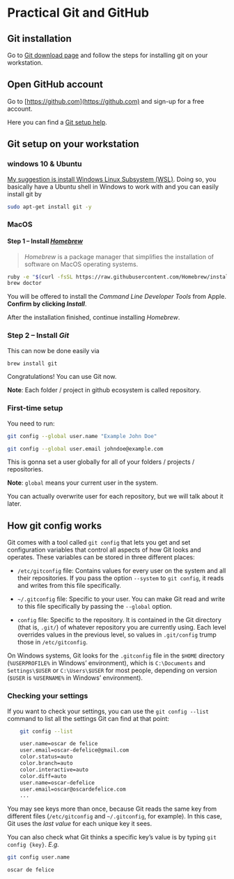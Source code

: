 # Practical Git and GitHub

## Git installation

Go to [Git download page](https://git-scm.com/downloads) and follow the steps for installing git on your workstation.

## Open GitHub account

Go to [https://github.com](https://github.com) and sign-up for a free account.

Here you can find a [Git setup help](https://help.github.com/en/articles/signing-up-for-a-new-github-account).

## Git setup on your workstation

### windows 10 & Ubuntu

[My suggestion is install Windows Linux Subsystem (WSL)](https://docs.microsoft.com/en-us/windows/wsl/install-win10).
Doing so, you basically have a Ubuntu shell in Windows to work with and you can easily install git by

```bash
sudo apt-get install git -y
```

### MacOS

#### Step 1 – Install [*Homebrew*](http://brew.sh/)

> *Homebrew* is a package manager that simplifies the installation of software on MacOS operating systems.

```bash
ruby -e "$(curl -fsSL https://raw.githubusercontent.com/Homebrew/install/master/install)"
brew doctor
```

You will be offered to install the *Command Line Developer Tools* from Apple.
__Confirm by clicking *Install*__.

After the installation finished, continue installing *Homebrew*.

### Step 2 – Install *Git*

This can now be done easily via

```bash
brew install git
```

Congratulations!
You can use Git now.

__Note__: Each folder / project in github ecosystem is called repository.

### First-time setup

You need to run:

```bash
git config --global user.name "Example John Doe"
```

```bash
git config --global user.email johndoe@example.com
```

This is gonna set a user globally for all of your folders / projects / repositories.

__Note__: `global` means your current user in the system.

You can actually overwrite user for each repository, but we will talk about it later.

## How git config works

Git comes with a tool called `git config` that lets you get and set configuration variables that control all aspects of how Git looks and operates.
These variables can be stored in three different places:

* `/etc/gitconfig` file: Contains values for every user on the system and all their repositories.
If you pass the option `--system` to `git config`, it reads and writes from this file specifically.

* `~/.gitconfig` file: Specific to your user.
You can make Git read and write to this file specifically by passing the `--global` option.

* `config` file: Specific to the repository.
It is contained in the Git directory (that is, `.git/`) of whatever repository you are currently using.
Each level overrides values in the previous level, so values in `.git/config` trump those in `/etc/gitconfig`.

On Windows systems, Git looks for the `.gitconfig` file in the `$HOME` directory (`%USERPROFILE%` in Windows’ environment), which is `C:\Documents` and `Settings\$USER` or `C:\Users\$USER` for most people, depending on version (`$USER` is `%USERNAME%` in Windows’ environment).

### Checking your settings

If you want to check your settings, you can use the `git config --list` command to list all the settings Git can find at that point:

```bash
    git config --list

    user.name=oscar de felice
    user.email=oscar-defelice@gmail.com
    color.status=auto
    color.branch=auto
    color.interactive=auto
    color.diff=auto
    user.name=oscar-defelice
    user.email=oscar@oscardefelice.com
    ...
```

You may see keys more than once, because Git reads the same key from different files (`/etc/gitconfig` and `~/.gitconfig`, for example).
In this case, Git uses the *last value* for each unique key it sees.

You can also check what Git thinks a specific key’s value is by typing `git config {key}`.
*E.g.*

```bash
git config user.name

oscar de felice
```
